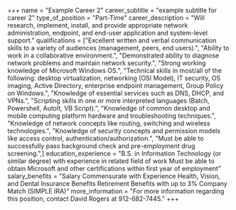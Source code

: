 +++
name = "Example Career 2"
career_subtitle = "example subtitle for career 2"
type_of_position = "Part-Time"
career_description = "Will research, implement, install, and provide appropriate network administration, endpoint, and end-user application and system-level support."
qualifications = ["Excellent written and verbal communication skills to a variety of audiences (management, peers, end users).", "Ability to work in a collaborative environment.", "Demonstrated ability to diagnose network problems and maintain network security.", "Strong working knowledge of Microsoft Windows OS.", "Technical skills in most/all of the following: desktop virtualization, networking (OSI Model), IT security, OS imaging, Active Directory, enterprise endpoint management, Group Policy on Windows.", "Knowledge of essential services such as DNS, DHCP, and VPNs.", "Scripting skills in one or more interpreted languages (Batch, Powershell, AutoIt, VB Script).", "Knowledge of common desktop and mobile computing platform hardware and troubleshooting techniques.", "Knowledge of network concepts like routing, switching and wireless technologies.", "Knowledge of security concepts and permission models like access control, authentication/authorization.", "Must be able to successfully pass background check and pre-employment drug screening.",]
education_experience = "B.S. in Information Technology (or similar degree) with experience in related field of work Must be able to obtain Microsoft and other certifications within first year of employment"
salary_benefits = "Salary Commensurate with Experience Health, Vision, and Dental Insurance Benefits Retirement Benefits with up to 3% Company Match (SIMPLE IRA)"
more_information = "For more information regarding this position, contact David Rogers at 912-682-7445."
+++
